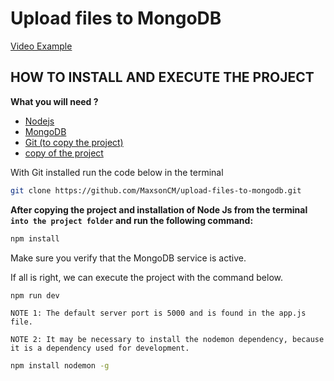 # Upload files to MongoDB

[Video Example](https://www.youtube.com/watch?v=3f5Q9wDePzY)

## HOW TO INSTALL AND EXECUTE THE PROJECT

**What you will need ?**

* [Nodejs](https://nodejs.org/en/)
* [MongoDB](https://www.mongodb.com/download-center/community)
* [Git (to copy the project)](https://git-scm.com/)
* [copy of the project](https://github.com/MaxsonCM/upload-files-to-mongodb)

With Git installed run the code below in the terminal
```bash
git clone https://github.com/MaxsonCM/upload-files-to-mongodb.git
```

**After copying the project and installation of Node Js from the terminal `into the project folder` and run the following command:**

```bash
npm install
```

Make sure you verify that the MongoDB service is active.

If all is right, we can execute the project with the command below.
```bash
npm run dev
```
`NOTE 1: The default server port is 5000 and is found in the app.js file.`

`NOTE 2: It may be necessary to install the nodemon dependency, because it is a dependency used for development.`

```bash
npm install nodemon -g
```
